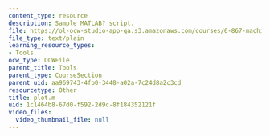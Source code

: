 ```yaml
---
content_type: resource
description: Sample MATLAB? script.
file: https://ol-ocw-studio-app-qa.s3.amazonaws.com/courses/6-867-machine-learning-fall-2006/1c1464b867d0f5922d9c8f184352121f_plot.m
file_type: text/plain
learning_resource_types:
- Tools
ocw_type: OCWFile
parent_title: Tools
parent_type: CourseSection
parent_uid: aa969743-4fb0-3448-a02a-7c24d8a2c3cd
resourcetype: Other
title: plot.m
uid: 1c1464b8-67d0-f592-2d9c-8f184352121f
video_files:
  video_thumbnail_file: null
---
```

